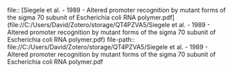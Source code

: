 file:: [Siegele et al. - 1989 - Altered promoter recognition by mutant forms of the sigma 70 subunit of Escherichia coli RNA polymer.pdf](file://C:/Users/David/Zotero/storage/QT4PZVA5/Siegele et al. - 1989 - Altered promoter recognition by mutant forms of the sigma 70 subunit of Escherichia coli RNA polymer.pdf)
file-path:: file://C:/Users/David/Zotero/storage/QT4PZVA5/Siegele et al. - 1989 - Altered promoter recognition by mutant forms of the sigma 70 subunit of Escherichia coli RNA polymer.pdf
